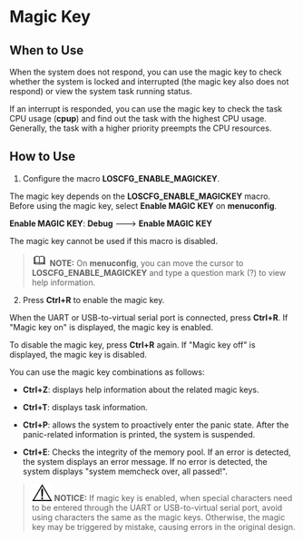 # Magic Key


## When to Use<a name="section2350114718546"></a>

When the system does not respond, you can use the magic key to check whether the system is locked and interrupted \(the magic key also does not respond\) or view the system task running status.

If an interrupt is responded, you can use the magic key to check the task CPU usage \(**cpup**\) and find out the task with the highest CPU usage. Generally, the task with a higher priority preempts the CPU resources.

## How to Use<a name="section3305151511559"></a>

1.  Configure the macro  **LOSCFG\_ENABLE\_MAGICKEY**.

The magic key depends on the  **LOSCFG\_ENABLE\_MAGICKEY**  macro. Before using the magic key, select  **Enable MAGIC KEY**  on  **menuconfig**.

**Enable MAGIC KEY**:  **Debug**  ---\>  **Enable MAGIC KEY**

The magic key cannot be used if this macro is disabled.

>![](../public_sys-resources/icon-note.gif) **NOTE:** 
>On  **menuconfig**, you can move the cursor to  **LOSCFG\_ENABLE\_MAGICKEY**  and type a question mark \(?\) to view help information.

2. Press  **Ctrl+R**  to enable the magic key.

When the UART or USB-to-virtual serial port is connected, press  **Ctrl+R**. If "Magic key on" is displayed, the magic key is enabled.

To disable the magic key, press  **Ctrl+R**  again. If "Magic key off" is displayed, the magic key is disabled.

You can use the magic key combinations as follows:

-   **Ctrl+Z**: displays help information about the related magic keys.

-   **Ctrl+T**: displays task information.

-   **Ctrl+P**: allows the system to proactively enter the panic state. After the panic-related information is printed, the system is suspended.

-   **Ctrl+E**: Checks the integrity of the memory pool. If an error is detected, the system displays an error message. If no error is detected, the system displays "system memcheck over, all passed!".


>![](../public_sys-resources/icon-notice.gif) **NOTICE:** 
>If magic key is enabled, when special characters need to be entered through the UART or USB-to-virtual serial port, avoid using characters the same as the magic keys. Otherwise, the magic key may be triggered by mistake, causing errors in the original design.

